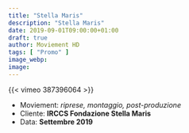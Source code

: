 ```yaml
---
title: "Stella Maris"
description: "Stella Maris"
date: 2019-09-01T09:00:00+01:00
draft: true
author: Moviement HD
tags: [ "Promo" ]
image_webp:
image:
---
```


{{< vimeo 387396064 >}}
<br>

- Moviement: *riprese, montaggio, post-produzione*
- Cliente: **IRCCS Fondazione Stella Maris**
- Data: **Settembre 2019**
